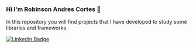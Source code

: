 ### Hi I'm Robinson Andres Cortes 👋
In this repository you will find projects that I have developed to study some libraries and frameworks.

[![Linkedin Badge](https://img.shields.io/badge/-Robinson%20Andres%20Cortes-blue?style=flat-square&logo=Linkedin&logoColor=white&link=https://www.linkedin.com/in/andrescortesdev/)](https://www.linkedin.com/in/andrescortesdev/)
<!--
**andrescortesdev/andrescortesdev** is a ✨ _special_ ✨ repository because its `README.md` (this file) appears on your GitHub profile.

Here are some ideas to get you started:

- 🔭 I’m currently working on ...
- 🌱 I’m currently learning ...
- 👯 I’m looking to collaborate on ...
- 🤔 I’m looking for help with ...
- 💬 Ask me about ...
- 📫 How to reach me: ...
- 😄 Pronouns: ...
- ⚡ Fun fact: ...
-->
